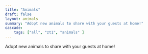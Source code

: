 ```yaml
---
title: "Animals"
draft: false
layout: animals
summary: "Adopt new animals to share with your guests at home!"
cascade:
    tags: ["all", "zt1", "animals" ]
---
```


Adopt new animals to share with your guests at home!